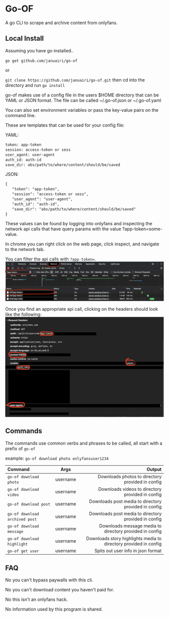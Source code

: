 # Go-OF

A go CLI to scrape and archive content from onlyfans.

## Local Install
Assuming you have go installed..

`go get github.com/januairi/go-of`

or

`git clone https://github.com/januairi/go-of.git` then cd into the directory and run `go install`

go-of makes use of a config file in the users $HOME directory that can be YAML or JSON format. The file can be called ~/.go-of.json or ~/.go-of.yaml

You can also set environment variables or pass the key-value pairs on the command line.

These are templates that can be used for your config file:

YAML:
```
token: app-token
session: access-token or sess
user_agent: user-agent
auth_id: auth-id
save_dir: abs/path/to/where/content/should/be/saved
```

JSON:
```
{
   "token": "app-token",
   "session": "access-token or sess",
   "user_agent": "user-agent",
   "auth_id": "auth-id",
   "save_dir": "abs/path/to/where/content/should/be/saved"
}
```

These values can be found by logging into onlyfans and inspecting the network api calls that have query params with the value ?app-token=some-value.

In chrome you can right click on the web page, click inspect, and navigate to the network tab.

You can filter the api calls with `?app-token=`.
![network](examples/network.png "config help")



Once you find an appropriate api call, clicking on the headers should look like the following:
![example](examples/example.png "config help")

## Commands
The commands use common verbs and phrases to be called, all start with a prefix of `go-of`

example: `go-of download photo onlyfansuser1234`

| Command      | Args | Output    |
| :---        |    :----:   |          ---: |
| `go-of download photo`       | username       | Downloads photos to directory provided in config   |
| `go-of download video`   | username        | Downloads videos to directory provided in config      |
| `go-of download post`   | username        | Downloads post media to directory provided in config      |
| `go-of download archived post`   | username        | Downloads post media to directory provided in config      |
| `go-of download message`   | username        | Downloads message media to directory provided in config      |
| `go-of download highlight`   | username        | Downloads story highlights media to directory provided in config      |
| `go-of get user`   | username        | Spits out user info in json format    |


## FAQ

No you can't bypass paywalls with this cli.

No you can't download content you haven't paid for.

No this isn't an onlyfans hack.

No information used by this program is shared.
